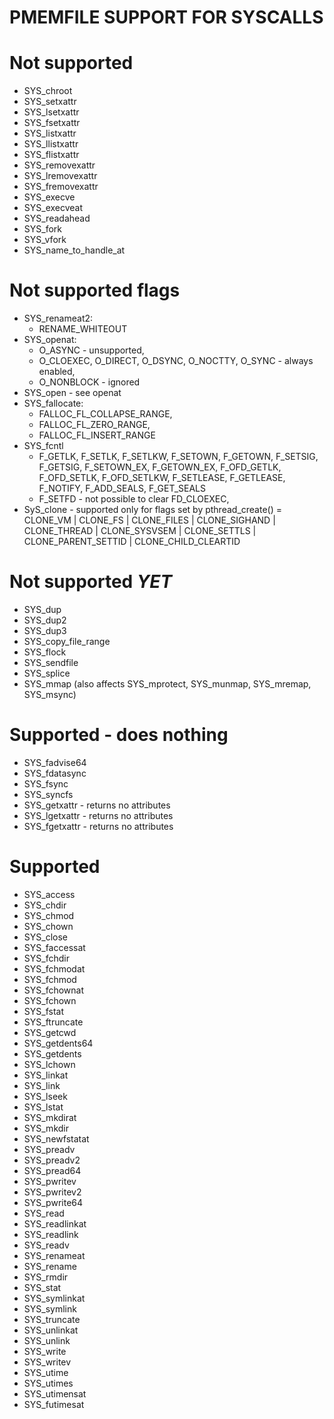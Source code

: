 PMEMFILE SUPPORT FOR SYSCALLS
=============================


# Not supported #

- SYS_chroot
- SYS_setxattr
- SYS_lsetxattr
- SYS_fsetxattr
- SYS_listxattr
- SYS_llistxattr
- SYS_flistxattr
- SYS_removexattr
- SYS_lremovexattr
- SYS_fremovexattr
- SYS_execve
- SYS_execveat
- SYS_readahead
- SYS_fork
- SYS_vfork
- SYS_name_to_handle_at


# Not supported flags #

- SYS_renameat2:
	- RENAME_WHITEOUT
- SYS_openat:
	- O_ASYNC - unsupported,
	- O_CLOEXEC, O_DIRECT, O_DSYNC, O_NOCTTY, O_SYNC - always enabled,
	- O_NONBLOCK - ignored
- SYS_open - see openat
- SYS_fallocate:
	- FALLOC_FL_COLLAPSE_RANGE,
	- FALLOC_FL_ZERO_RANGE,
	- FALLOC_FL_INSERT_RANGE
- SYS_fcntl
	- F_GETLK, F_SETLK, F_SETLKW, F_SETOWN, F_GETOWN, F_SETSIG, F_GETSIG,
	  F_SETOWN_EX, F_GETOWN_EX, F_OFD_GETLK, F_OFD_SETLK, F_OFD_SETLKW,
	  F_SETLEASE, F_GETLEASE, F_NOTIFY, F_ADD_SEALS, F_GET_SEALS
	- F_SETFD - not possible to clear FD_CLOEXEC,
- SyS_clone - supported only for flags set by pthread_create() = CLONE_VM |
	CLONE_FS | CLONE_FILES | CLONE_SIGHAND | CLONE_THREAD | CLONE_SYSVSEM |
	CLONE_SETTLS | CLONE_PARENT_SETTID | CLONE_CHILD_CLEARTID


# Not supported _YET_ #

- SYS_dup
- SYS_dup2
- SYS_dup3
- SYS_copy_file_range
- SYS_flock
- SYS_sendfile
- SYS_splice
- SYS_mmap (also affects SYS_mprotect, SYS_munmap, SYS_mremap, SYS_msync)


# Supported - does nothing #

- SYS_fadvise64
- SYS_fdatasync
- SYS_fsync
- SYS_syncfs
- SYS_getxattr - returns no attributes
- SYS_lgetxattr - returns no attributes
- SYS_fgetxattr - returns no attributes


# Supported #

- SYS_access
- SYS_chdir
- SYS_chmod
- SYS_chown
- SYS_close
- SYS_faccessat
- SYS_fchdir
- SYS_fchmodat
- SYS_fchmod
- SYS_fchownat
- SYS_fchown
- SYS_fstat
- SYS_ftruncate
- SYS_getcwd
- SYS_getdents64
- SYS_getdents
- SYS_lchown
- SYS_linkat
- SYS_link
- SYS_lseek
- SYS_lstat
- SYS_mkdirat
- SYS_mkdir
- SYS_newfstatat
- SYS_preadv
- SYS_preadv2
- SYS_pread64
- SYS_pwritev
- SYS_pwritev2
- SYS_pwrite64
- SYS_read
- SYS_readlinkat
- SYS_readlink
- SYS_readv
- SYS_renameat
- SYS_rename
- SYS_rmdir
- SYS_stat
- SYS_symlinkat
- SYS_symlink
- SYS_truncate
- SYS_unlinkat
- SYS_unlink
- SYS_write
- SYS_writev
- SYS_utime
- SYS_utimes
- SYS_utimensat
- SYS_futimesat
